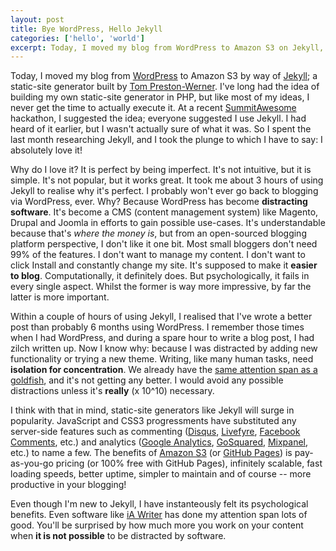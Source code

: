 ```yaml
---
layout: post
title: Bye WordPress, Hello Jekyll
categories: ['hello', 'world']
excerpt: Today, I moved my blog from WordPress to Amazon S3 on Jekyll, a static-site generator built by Tom Preston-Werner, the co-founder of GitHub.
---
```


Today, I moved my blog from [WordPress](http://wordpress.org) to Amazon S3 by way of [Jekyll](https://github.com/mojombo/jekyll); a static-site generator built by [Tom Preston-Werner](http://tom.preston-werner.com). I've long had the idea of building my own static-site generator in PHP, but like most of my ideas, I never get the time to actually execute it. At a recent [SummitAwesome](http://summitawesome.co.uk) hackathon, I suggested the idea; everyone suggested I use Jekyll. I had heard of it earlier, but I wasn't actually sure of what it was. So I spent the last month researching Jekyll, and I took the plunge to which I have to say: I absolutely love it!

Why do I love it? It is perfect by being imperfect. It's not intuitive, but it is simple. It's not popular, but it works great. It took me about 3 hours of using Jekyll to realise why it's perfect. I probably won't ever go back to blogging via WordPress, ever. Why? Because WordPress has become **distracting software**. It's become a CMS (content management system) like Magento, Drupal and Joomla in efforts to gain possible use-cases. It's understandable because that's *where the money is*, but from an open-sourced blogging platform perspective, I don't like it one bit. Most small bloggers don't need 99% of the features. I don't want to manage my content. I don't want to click Install and constantly change my site. It's supposed to make it **easier to blog**. Computationally, it definitely does. But psychologically, it fails in every single aspect. Whilst the former is way more impressive, by far the latter is more important.

Within a couple of hours of using Jekyll, I realised that I've wrote a better post than probably 6 months using WordPress. I remember those times when I had WordPress, and during a spare hour to write a blog post, I had zilch written up. Now I know why: because I was distracted by adding new functionality or trying a new theme. Writing, like many human tasks, need **isolation for concentration**. We already have the [same attention span as a goldfish](http://news.bbc.co.uk/1/hi/1834682.stm), and it's not getting any better. I would avoid any possible distractions unless it's **really** (x 10&#94;10) necessary.

I think with that in mind, static-site generators like Jekyll will surge in popularity. JavaScript and CSS3 progressments have substituted any server-side features such as commenting ([Disqus](http://disqus.com), [Livefyre](http://livefyre.com), [Facebook Comments](https://developers.facebook.com/docs/reference/plugins/comments/), etc.) and analytics ([Google Analytics](http://analytics.google.com), [GoSquared](http://gosquared.com), [Mixpanel](http://mixpanel.com), etc.) to name a few. The benefits of [Amazon S3](http://aws.amazon.com/s3/) (or [GitHub Pages](http://pages.github.com)) is pay-as-you-go pricing (or 100% free with GitHub Pages), infinitely scalable, fast loading speeds, better uptime, simpler to maintain and of course -- more productive in your blogging!

Even though I'm new to Jekyll, I have instanteously felt its psychological benefits. Even software like [iA Writer](http://informationarchitects.net) has done my attention span lots of good. You'll be surprised by how much more you work on your content when **it is not possible** to be distracted by software.